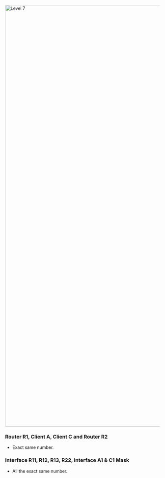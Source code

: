<img width="1367" alt="Level 7" src="https://user-images.githubusercontent.com/58959408/175211620-d013c894-4ddd-4db9-b725-a9bfd715ac7e.png">

### Router R1, Client A, Client C and Router R2
- Exact same number.

### Interface R11, R12, R13, R22, Interface A1 & C1 Mask
- All the exact same number. 
